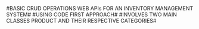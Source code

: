 #BASIC CRUD OPERATIONS WEB APIs FOR AN INVENTORY MANAGEMENT SYSTEM#
#USING CODE FIRST APPROACH#
#INVOLVES TWO MAIN CLASSES PRODUCT AND THEIR RESPECTIVE CATEGORIES#

